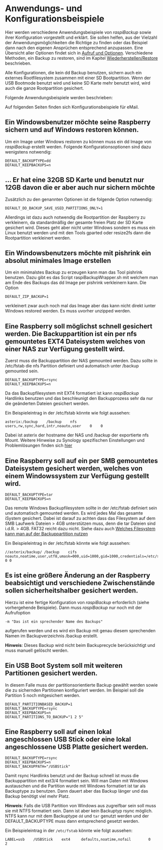 # Anwendungs- und Konfigurationsbeispiele

Hier werden verschiedene Anwendungsbeispiele von
*raspiBackup* sowie ihrer Konfiguration vorgestellt und erklärt. Sie sollen
helfen, aus der Vielzahl der Anwendungsmöglichkeiten die Richtige zu finden oder
das Beispiel dann nach den eigenen Ansprüchen entsprechend anzupassen. Eine
Übersicht aller Optionen findet sich in [Aufruf und Optionen](backup-options.md).
Verschiedene Methoden, ein Backup zu restoren, sind im Kapitel [Wiederherstellen/Restore](restore.md) beschrieben.

Alle Konfigurationen, die kein dd Backup benutzen, sichern auch ein externes
Rootfilesystem zusammen mit einer SD Bootpartition. Wenn der USB Bootmode benutzt
wird und keine SD Karte mehr benutzt wird, wird auch die ganze Rootpartition
gesichert.


Folgende Anwendungsbeispiele werden beschrieben:

<!-- toc -->

Auf folgenden Seiten finden sich Konfigurationsbeispiele für eMail.

## Ein Windowsbenutzer möchte seine Raspberry sichern und auf Windows restoren können.

Um ein Image unter Windows restoren zu können muss ein dd
Image von *raspiBackup* erstellt werden. Folgende Konfigurationsoptionen sind
dazu wenigstens notwendig:

```
DEFAULT_BACKUPTYPE=dd
DEFAULT_KEEPBACKUPS=n
```

## ... Er hat eine 32GB SD Karte und benutzt nur 12GB davon die er aber auch nur sichern möchte

Zusätzlich zu den genannten Optionen ist die folgende Option notwendig:

```
DEFAULT_DD_BACKUP_SAVE_USED_PARTITIONS_ONLY=1
```

Allerdings ist dazu auch notwendig die Rootpartition der Raspberry zu
verkleinern, da standardmäßig der gesamte freien Platz der SD Karte gesichert
wird. Dieses geht aber nicht unter Windows sondern es muss ein Linux benutzt
werden und mit den Tools gparted oder resize2fs dann die Rootpartition
verkleinert werden.

## Ein Windowsbenutzers möchte mit pishrink ein absolut minimales Image erstellen

Um ein minimalstes Backup zu erzeugen kann man das Tool pishrink benutzen. Dazu
gibt es das Script raspiBackupWrapper.sh mit welchem man am Ende des Backups
das dd Image per pishrink verkleinern kann. Die Option

```
DEFAULT_ZIP_BACKUP=1
```

verkleinert zwar auch noch mal das Image aber das kann nicht direkt
iunter Windows restored werden. Es muss uvorher unzipped werden.

## Eine Raspberry soll möglichst schnell gesichert werden. Die Backuppartition ist ein per nfs gemountetes EXT4 Dateisystem welches von einer NAS zur Verfügung gestellt wird.

Zuerst muss die Backuppartition der NAS gemounted werden. Dazu sollte in
/etc/fstab die nfs Partition definiert und automatisch unter /backup
gemounted sein.

```
DEFAULT_BACKUPTYPE=rsync
DEFAULT_KEEPBACKUPS=n
```

Da das Backupfilesystem mit EXT4 formatiert ist kann *raspiBackup* Hardlinks
benutzen und das beschleunigt den Backupprozess sehr da nur die geänderten
Dateien gesichert werden.

Ein Beispieleintrag in der /etc/fstab könnte wie folgt aussehen:

```
asterix:/backup    /backup    nfs    users,rw,sync,hard,intr,noauto,user    0    0
```

Dabei ist asterix der hostname der NAS und /backup der exportierte nfs
Mount. Weitere Hinweise zu Synology spezifischen Einstellungen und
Problemlösungen finden sich [hier](nfs-as-backupspace.md)


## Eine Raspberry soll auf ein per SMB gemountetes Dateisystem gesichert werden, welches von einem Windowssystem zur Verfügung gestellt wird.

```
DEFAULT_BACKUPTYPE=tar
DEFAULT_KEEPBACKUPS=n
```

Das remote Windows Backupfilesystem sollte in der /etc/fstab definiert sein und
automatisch gemounted werden. Es wird jedes Mal das gesamte iSystem gesichert.
Dabei ist darauf zu achten dass das Filesystem auf dem SMB Laufwerk Dateien >
4GB unterstützen muss, denn die tar Dateien sind i.d.R. > 4GB. FAT32 reicht
dazu nicht. Siehe dazu auch [Welches Filesystem kann man auf der Backuppartition nutzen](which-filesystem-can-be-used-on-the-backup-partition.md)

Ein Beispieleintrag in der /etc/fstab könnte wie folgt aussehen:

```
//asterix/backup/ /backup    cifs noauto,noatime,user,utf8,umask=000,uid=1000,gid=1000,credentials=/etc/samba/auth.asterix.cifsuser 0 0
```

## Es ist eine größere Änderung an der Raspberry beabsichtigt und verschiedene Zwischenstände sollen sicherheitshalber gesichert werden.

Hierzu ist eine fertige Konfiguration von *raspiBackup* erforderlich (siehe
vorhergehende Beispiele). Dann muss *raspiBackup* nur noch mit der Aufrufoption

```
-m "Das ist ein sprechender Name des Backups"
```

aufgerufen werden und es wird ein Backup mit genau diesem sprechenden Namen im Backupverzeichnis /backup erstellt.

**Hinweis**: Dieses Backup wird nicht beim Backuprecycle berücksichtigt und muss manuell gelöscht werden.

## Ein USB Boot System soll mit weiteren Partitionen gesichert werden.

In diesem Falle muss der partitionsorientierte Backup gewählt werden sowie die
zu sichernden Partitionen konfiguriert werden. Im Beispiel soll die Partition 5
noch mitgesichert werden.

```
DEFAULT_PARTITIONBASED_BACKUP=1
DEFAULT_BACKUPTYPE=rsync
DEFAULT_KEEPBACKUPS=n
DEFAULT_PARTITIONS_TO_BACKUP="1 2 5"
```


## Eine Raspberry soll auf einen lokal angeschlossen USB Stick oder eine lokal angeschlossene USB Platte gesichert werden.

```
DEFAULT_BACKUPTYPE=rsync
DEFAULT_KEEPBACKUPS=n
DEFAULT_BACKUPPATH="/USBStick"
```

Damit rsync Hardlinks benutzt und der Backup schnell ist muss die
Backuppartition mit ext3/4 formatiert sein. Will man Daten mit Windows
austauschen und die Partition wurde mit Windows formatiert ist tar als
Backuptype zu benutzen. Dann dauert aber das Backup länger und das Backup
benötigt viel mehr Platz.

**Hinweis**: Falls die USB Partition von Windows aus zugreifbar sein soll muss sie mit NTFS formatiert sein.
Dann ist aber kein Backuptyp rsync möglich. NTFS kann nur mit dem Backuptype `dd` und `tar` genutzt werden und
der DEFAULT_BACKUPTYPE muss dann entsprechend gesetzt werden.

Ein Beispieleintrag in der `/etc/fstab` könnte wie folgt aussehen:

```
LABEL=usb    /USBStick    ext4     defaults,noatime,nofail        0    2
```

[.status]: rst
[.source]: https://linux-tips-and-tricks.de/de/konfigurationsbeispiele
[.source]: https://www.linux-tips-and-tricks.de/en/configuration-samples

